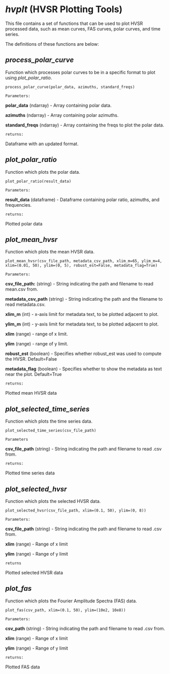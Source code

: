 # _hvplt_ (HVSR Plotting Tools)

This file contains a set of functions that 
can be used to plot HVSR processed data, such as mean curves, FAS curves, 
polar curves, and time series.

The definitions of these functions are below:

## _process_polar_curve_

Function which processes polar curves to be in a specific format to plot using _plot_polar_ratio_.

`process_polar_curve(polar_data, azimuths, standard_freqs)`

`Parameters:`

**polar_data** (ndarray) - Array containing polar data.

**azimuths** (ndarray) - Array containing polar azimuths.

**standard_freqs** (ndarray) - Array containing the freqs to plot the polar data.

`returns:` 

Dataframe with an updated format.

## _plot_polar_ratio_

Function which plots the polar data.

`plot_polar_ratio(result_data)`

`Parameters:`

**result_data** (dataframe) - Dataframe containing polar ratio, azimuths, and frequencies.

`returns:` 

Plotted polar data

## _plot_mean_hvsr_

Function which plots the mean HVSR data.

`plot_mean_hvsr(csv_file_path, metadata_csv_path, xlim_m=65, ylim_m=4, xlim=(0.01, 50), ylim=(0, 5), robust_est=False, metadata_flag=True)`

`Parameters:`

**csv_file_path:** (string) - String indicating the path and filename to read mean.csv from.

**metadata_csv_path** (string) - String indicating the path and the filename to read metadata.csv.

**xlim_m** (int) - x-axis limit for metadata text, to be plotted adjacent to plot.

**ylim_m** (int) - y-axis limit for metadata text, to be plotted adjacent to plot.

**xlim** (range) - range of x limit.

**ylim** (range) - range of y limit.

**robust_est** (boolean) - Specifies whether robust_est was used to compute the HVSR. Default=False

**metadata_flag** (boolean) - Specifies whether to show the metadata as text near the plot. Default=True

`returns:`

Plotted mean HVSR data

## _plot_selected_time_series_

Function which plots the time series data.

`plot_selected_time_series(csv_file_path)`

`Parameters`

**csv_file_path** (string) - String indicating the path and filename to read .csv from.

`returns:` 

Plotted time series data

## _plot_selected_hvsr_

Function which plots the selected HVSR data.

`plot_selected_hvsr(csv_file_path, xlim=(0.1, 50), ylim=(0, 8))`

`Parameters:`

**csv_file_path** (string) - String indicating the path and filename to read .csv from.

**xlim** (range) - Range of x limit

**ylim** (range) - Range of y limit

`returns` 

Plotted selected HVSR data

## _plot_fas_

Function which plots the Fourier Amplitude Spectra (FAS) data.

`plot_fas(csv_path, xlim=(0.1, 50), ylim=(10e2, 10e8))`

`Parameters:`

**csv_path** (string) - String indicating the path and filename to read .csv from.

**xlim** (range) - Range of x limit

**ylim** (range) - Range of y limit

`returns:` 

Plotted FAS data